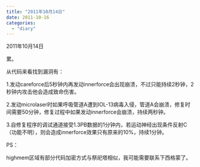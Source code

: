 ```yaml
---
title: "2011年10月14日"
date: 2011-10-16
categories: 
  - "diary"
---
```


2011年10月14日

累。

从代码来看找到漏洞有：

1.发动careforce后5秒钟内再发动innerforce会出现崩溃，不过只能持续2秒钟，2秒钟内攻击他会造成致命伤害。

2.发动microlaser时如果呼吸管道A遭到IOL-13病毒入侵，管道A会崩溃，修复时间需要50分钟，修复过程中如果发动innerforce会崩溃，持续两秒钟。

3.自修复程序的调试通道接受1.3PB数据的1分钟内，若运动神经出现条件反射C（功能不明），则会造成innerforce效果只有原来的10%，持续1分钟。

PS：

highmem区域有部分代码加密方式与祭祀塔相似，我可能需要联系下西格蒙了。
